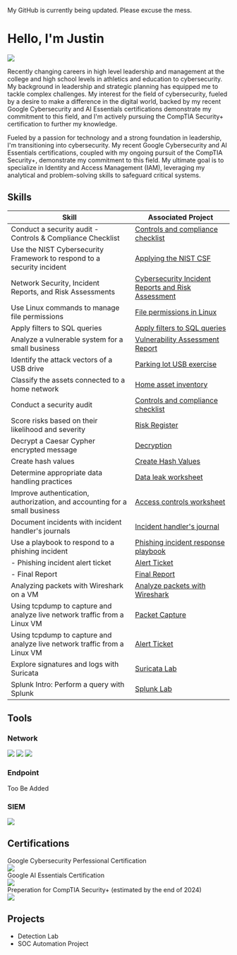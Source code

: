 My GitHub is currently being updated.  Please excuse the mess.
# Hello, I'm Justin
<a href="https://linkedin.com/in/justin-kosik"><img src="https://img.shields.io/badge/-LinkedIn-0072b1?&style=for-the-badge&logo=linkedin&logoColor=white" /></a>

Recently changing careers in high level leadership and management at the college and high school levels in athletics and education to cybersecurity.  My background in leadership and strategic planning has equipped me to tackle complex challenges.  My interest for the field of cybersecurity, fueled by a desire to make a difference in the digital world, backed by my recent Google Cybersecurity and AI Essentials certifications demonstrate my commitment to this field, and I'm actively pursuing the CompTIA Security+ certification to further my knowledge.


Fueled by a passion for technology and a strong foundation in leadership, I'm transitioning into cybersecurity.  My recent Google Cybersecurity and AI Essentials certifications, coupled with my ongoing pursuit of the CompTIA Security+, demonstrate my commitment to this field.  My ultimate goal is to specialize in Identity and Access Management (IAM), leveraging my analytical and problem-solving skills to safeguard critical systems.

## Skills

| Skill                                         | Associated Project         |
|-----------------------------------------------|----------------------------|
| Conduct a security audit - Controls & Compliance Checklist          | <a href="https://github.com/CoachKosik/Conduct-a-security-audit/blob/main/README.md">Controls and compliance checklist</a>|
| Use the NIST Cybersecurity Framework to respond to a security incident          | <a href="https://github.com/CoachKosik/Use-the-NIST-Cybersecurity-Framework-to-respond-to-a-security-incident">Applying the NIST CSF</a>|
| Network Security, Incident Reports, and Risk Assessments          | <a href="https://github.com/CoachKosik/Network-Security-Incident-Reports-and-Risk-Assessments/blob/main/README.md">Cybersecurity Incident Reports and Risk Assessment</a>|
| Use Linux commands to manage file permissions | <a href="https://github.com/CoachKosik/File-permissions-in-Linux/blob/main/README.md">File permissions in Linux</a>|
| Apply filters to SQL queries         | <a href="https://docs.google.com/document/d/1V-OEULYlPjjr2mrM195Js4D-VeVyfXN_dVfCLoZtSfQ/edit?usp=sharing">Apply filters to SQL queries</a>||
| Analyze a vulnerable system for a small business         | <a href="https://docs.google.com/document/d/1TFZ2W5TqjFtP5lXvbfvb57fcOryTuYr89S5h92ejWQw/edit?usp=sharing">Vulnerability Assessment Report</a>||
| Identify the attack vectors of a USB drive         | <a href="https://docs.google.com/document/d/1xCJ48OuZ_CU0A5adgc4jkmkW5LQz3hzqdHWgjcTWSHg/edit?usp=sharing">Parking lot USB exercise</a>||
| Classify the assets connected to a home network         | <a href="https://docs.google.com/spreadsheets/d/15AmlnRWmVIluhVt9hN-f8cJ9OxEcTLeBOvlye4IM_Cc/edit?usp=sharing">Home asset inventory</a>||
| Conduct a security audit         | <a href="https://docs.google.com/document/d/1mX5zOKhIm6Q8o2sWqSA2BWqL1C-TZLKAPRFX-Iili00/edit?usp=sharing">Controls and compliance checklist</a>||
| Score risks based on their likelihood and severity         | <a href="https://docs.google.com/document/d/1R7GdZumP7gXRNjD1dOaMuMlB3dD0gRmX/edit?usp=sharing&ouid=105064495821226407439&rtpof=true&sd=true">Risk Register</a>|
| Decrypt a Caesar Cypher encrypted message         | <a href="https://drive.google.com/file/d/1TdchOfAlxzyW4tToIu_GT0ucByrkattM/view?usp=sharing">Decryption</a>|
| Create hash values         | <a href="https://drive.google.com/file/d/1GFSOVsN06HEJe3wLHZqF2iCJBtgAfhre/view?usp=sharing">Create Hash Values</a>|
| Determine appropriate data handling practices         | <a href="https://docs.google.com/document/d/1y0MesBW_6yjRF6M3Uuu23VydaBvfLq8TItNfsNAsuMw/edit?usp=sharing">Data leak worksheet</a>|
| Improve authentication, authorization, and accounting for a small business         | <a href="https://docs.google.com/document/d/1RkKlWTRO_jXhmYw3lXFSmgcc63ciomdSb2vVxfL7Dzo/edit?usp=sharing">Access controls worksheet</a>|
| Document incidents with incident handler's journals         | <a href="https://docs.google.com/document/d/1vrN1QgG070_AoVgqCwIShvMiKb8W4WVeHHrRchtRPRs/edit?usp=sharing">Incident handler's journal</a>|
| Use a playbook to respond to a phishing incident         | <a href="https://docs.google.com/document/d/1axad16ZrozrsNVVQD5nJxk5bzAeIMFvV/edit?usp=sharing&ouid=105064495821226407439&rtpof=true&sd=true">Phishing incident response playbook</a></br>
| - Phishing incident alert ticket        |<a href="https://docs.google.com/document/d/1IYXkQCagblu4xgnnZcv8N9N7M5bHTBDw/edit?usp=sharing&ouid=105064495821226407439&rtpof=true&sd=true">Alert Ticket</a>|
| - Final Report        |<a href="https://docs.google.com/document/d/1JO4hwoSmnkoaNwuMCZGoesPEbFtBLj9X/edit?usp=sharing&ouid=105064495821226407439&rtpof=true&sd=true">Final Report</a>|
| Analyzing packets with Wireshark on a VM         | <a href="https://docs.google.com/document/d/1Xg_i8XqLCSrpxMfahVL8_KslsRO_mM9vUwRRkhm1gtQ/edit?usp=sharing">Analyze packets with Wireshark</a>|
| Using tcpdump to capture and analyze live network traffic from a Linux VM         | <a href="https://docs.google.com/document/d/19LuZZPAfnzdTfb5fVCVyPVQZq4epbQRdiAUbVnINNsY/edit?usp=sharing">Packet Capture </a>|
| Using tcpdump to capture and analyze live network traffic from a Linux VM         | <a href="https://docs.google.com/document/d/1IYXkQCagblu4xgnnZcv8N9N7M5bHTBDw/edit?usp=sharing&ouid=105064495821226407439&rtpof=true&sd=true">Alert Ticket</a>|
| Explore signatures and logs with Suricata         | <a href="https://docs.google.com/document/d/19KQYlErtPr1cEafaGvayZHiPUFlm38syanW5TG3oLU4/edit?usp=sharing">Suricata Lab</a>|
| Splunk Intro: Perform a query with Splunk         | <a href="https://docs.google.com/document/d/1X0kBj6JbtXLd8ezKrDn7wG-Amvt45oRDcr9JEW0IP3A/edit?usp=sharing">Splunk Lab</a>|

## Tools

### Network
<div>
    <img src="https://img.shields.io/badge/-Wireshark-1679A7?&style=for-the-badge&logo=Wireshark&logoColor=white" />
    <img src="https://img.shields.io/badge/-Suricata-EF3B2D?&style=for-the-badge&logo=Suricata&logoColor=white" />
    <img src="https://img.shields.io/badge/-tcpdump-FF4B00?&style=for-the-badge&logo=tcpdump&logoColor=white" />
</div>

### Endpoint
<div>
    Too Be Added
</div>

### SIEM
<div>
    <img src="https://img.shields.io/badge/-Splunk-007CBA?&style=for-the-badge&logo=Splunk&logoColor=white" />
</div>

## Certifications
<div>
Google Cybersecurity Perfessional Certification <br>
    <a href="https://coursera.org/share/31598826845bd259033fbac98e6bd2c2">
    <img src="https://img.shields.io/badge/-Coursera-0056B3?&style=for-the-badge&logo=Coursera&logoColor=white"/></a><br>
Google AI Essentials Certification <br>
    <a href="https://coursera.org/share/7f7707721943fc1158e0f9ab07ffadad">
    <img src="https://img.shields.io/badge/-Coursera-0056B3?&style=for-the-badge&logo=Coursera&logoColor=white"/></a><br>
Preperation for CompTIA Security+ (estimated by the end of 2024)<br>
<img src="https://img.shields.io/badge/-Network%2B-007ACC?&style=for-the-badge&logo=CompTIA&logoColor=white" /><br>
</div>

## Projects
- Detection Lab
- SOC Automation Project
